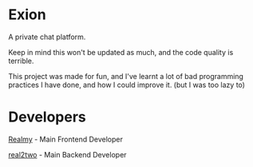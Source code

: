 # Exion

A private chat platform. 

Keep in mind this won't be updated as much, and the code quality is terrible.

This project was made for fun, and I've learnt a lot of bad programming practices I have done, and how I could improve it. (but I was too lazy to)

# Developers

[Realmy](https://github.com/ItsRealmy) - Main Frontend Developer

[real2two](https://github.com/real2two) - Main Backend Developer
